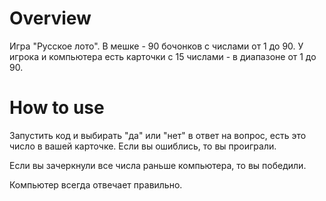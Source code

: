 # Overview

Игра "Русское лото". В мешке - 90 бочонков с числами от 1 до 90.
У игрока и компьютера есть карточки с 15 числами - в диапазоне от 1 до 90.

# How to use

Запустить код и выбирать "да" или "нет" в ответ на вопрос, есть это число
в вашей карточке. Если вы ошиблись, то вы проиграли.

Если вы зачеркнули все числа раньше компьютера, то вы победили.

Компьютер всегда отвечает правильно.
